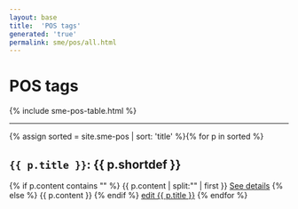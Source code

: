 ```yaml
---
layout: base
title:  'POS tags'
generated: 'true'
permalink: sme/pos/all.html
---
```


# POS tags

{% include sme-pos-table.html %}

----------

{% assign sorted = site.sme-pos | sort: 'title' %}{% for p in sorted %}
<a id="al-sme-pos/{{ p.title }}" class="al-dest"/>
<h2><code>{{ p.title }}</code>: {{ p.shortdef }}</h2>
{% if p.content contains "<!--details-->" %}    
{{ p.content | split:"<!--details-->" | first }}
<a href="{{ p.title }}" class="al-doc">See details</a>
{% else %}
{{ p.content }}
{% endif %}
<a href="{{ site.git_edit }}/{% if p.collection %}{{ p.relative_path }}{% else %}{{ p.path }}{% endif %}" target="#">edit {{ p.title }}</a>
{% endfor %}
